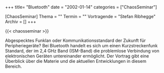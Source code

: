 +++
title= "Bluetooth"
date = "2002-01-14"
categories = ["ChaosSeminar"]

[ChaosSeminar]
Thema = ""
Termin = ""
Vortragende = "Stefan Ribhegge"
Archiv = []
+++

{{< chaosseminar >}}

Abgespecktes Funklan oder Kommunikationsstandard der Zukunft für Peripheriegeräte? Bei Bluetooth handelt es sich um einen Kurzstreckenfunk Standard, der im 2,4 GHz Band (ISM-Band) die problemlose Verbindung von elektronischen Geräten untereinander ermöglicht. Der Vortrag gibt eine Überblick über die Materie und die aktuellen Entwicklungen in diesem Bereich.
